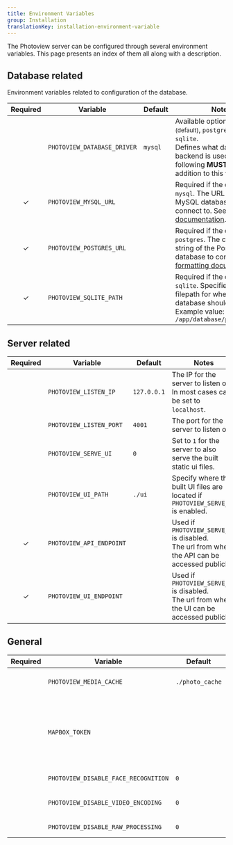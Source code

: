```yaml
---
title: Environment Variables
group: Installation
translationKey: installation-environment-variable
---
```


The Photoview server can be configured through several environment variables.
This page presents an index of them all along with a description.

## Database related

Environment variables related to configuration of the database.

| Required           | Variable                    | Default | Notes                                                                                                                                                                                                            |
| ------------------ | --------------------------- | ------- | ---------------------------------------------------------------------------------------------------------------------------------------------------------------------------------------------------------------- |
|                    | `PHOTOVIEW_DATABASE_DRIVER` | `mysql` | Available options `mysql` <small>(default)</small>, `postgres` and `sqlite`. <br/> Defines what database backend is used. One of the following **MUST** be set in addition to this variable.                     |
| <center>✓</center> | `PHOTOVIEW_MYSQL_URL`       |         | Required if the driver is `mysql`. The URL of the MySQL database to connect to. See [formatting documentation](https://github.com/go-sql-driver/mysql#dsn-data-source-name).                                     |
| <center>✓</center> | `PHOTOVIEW_POSTGRES_URL`    |         | Required if the driver is `postgres`. The connection string of the Postgres database to connect to. See [formatting documentation](https://www.postgresql.org/docs/current/libpq-connect.html#LIBPQ-CONNSTRING). |
| <center>✓</center> | `PHOTOVIEW_SQLITE_PATH`     |         | Required if the driver is `sqlite`. Specifies the filepath for where the sqlite database should be saved. Example value: `/app/database/photoview.db`      |

## Server related

| Required           | Variable                 | Default     | Notes                                                                                              |
| ------------------ | ------------------------ | ----------- | -------------------------------------------------------------------------------------------------- |
|                    | `PHOTOVIEW_LISTEN_IP`    | `127.0.0.1` | The IP for the server to listen on. In most cases can be set to `localhost`.                       |
|                    | `PHOTOVIEW_LISTEN_PORT`  | `4001`      | The port for the server to listen on                                                               |
|                    | `PHOTOVIEW_SERVE_UI`     | `0`         | Set to `1` for the server to also serve the built static ui files.                                 |
|                    | `PHOTOVIEW_UI_PATH`      | `./ui`      | Specify where the built UI files are located if `PHOTOVIEW_SERVE_UI` is enabled.                   |
| <center>✓</center> | `PHOTOVIEW_API_ENDPOINT` |             | Used if `PHOTOVIEW_SERVE_UI` is disabled.<br/>The url from where the API can be accessed publicly. |
| <center>✓</center> | `PHOTOVIEW_UI_ENDPOINT`  |             | Used if `PHOTOVIEW_SERVE_UI` is disabled.<br/>The url from where the UI can be accessed publicly.  |

## General

| Required | Variable                | Default         | Notes                                                                                                                                                                                                                                                   |
| -------- | ----------------------- | --------------- | ------------------------------------------------------------------------------------------------------------------------------------------------------------------------------------------------------------------------------------------------------- |
|          | `PHOTOVIEW_MEDIA_CACHE` | `./photo_cache` | Filepath for where to store generated media such as thumbnails and optimized videos.                                                                                                                                                                    |
|          | `MAPBOX_TOKEN`          |                 | To enable map related features, you need to create a mapbox token. A token can be generated for free at https://account.mapbox.com/access-tokens/ It's a good idea to limit the scope of the token to your own domain, to prevent others from using it. |
|          | `PHOTOVIEW_DISABLE_FACE_RECOGNITION` | `0` | Completely disable face recognition and hide the icon from the side menu. |
|          | `PHOTOVIEW_DISABLE_VIDEO_ENCODING`   | `0` | Disable `ffmpeg` encoding, but still show web compatiable videos that doesn't need encoding. |
|          | `PHOTOVIEW_DISABLE_RAW_PROCESSING`   | `0` | disable processing of RAW photos using `darktable-cli`. |
